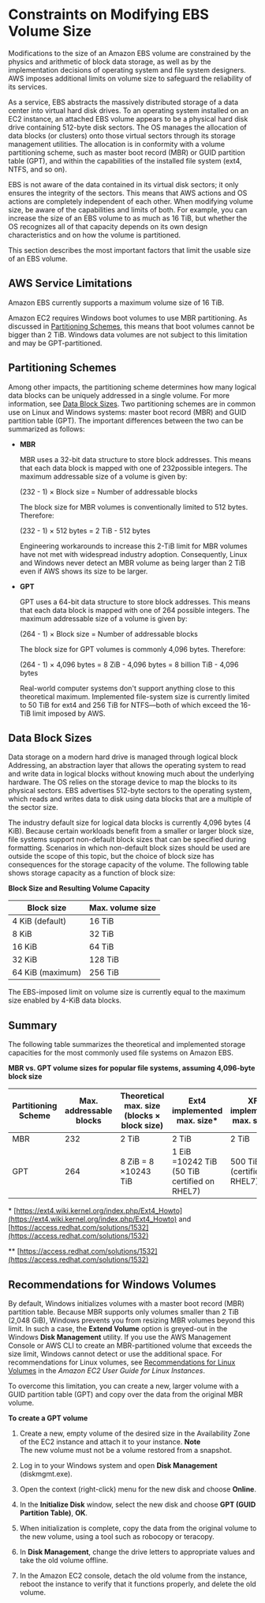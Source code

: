 # Constraints on Modifying EBS Volume Size<a name="volume_constraints"></a>

Modifications to the size of an Amazon EBS volume are constrained by the physics and arithmetic of block data storage, as well as by the implementation decisions of operating system and file system designers\. AWS imposes additional limits on volume size to safeguard the reliability of its services\. 

As a service, EBS abstracts the massively distributed storage of a data center into virtual hard disk drives\. To an operating system installed on an EC2 instance, an attached EBS volume appears to be a physical hard disk drive containing 512\-byte disk sectors\. The OS manages the allocation of data blocks \(or clusters\) onto those virtual sectors through its storage management utilities\. The allocation is in conformity with a volume partitioning scheme, such as master boot record \(MBR\) or GUID partition table \(GPT\), and within the capabilities of the installed file system \(ext4, NTFS, and so on\)\. 

EBS is not aware of the data contained in its virtual disk sectors; it only ensures the integrity of the sectors\. This means that AWS actions and OS actions are completely independent of each other\. When modifying volume size, be aware of the capabilities and limits of both\. For example, you can increase the size of an EBS volume to as much as 16 TiB, but whether the OS recognizes all of that capacity depends on its own design characteristics and on how the volume is partitioned\.

This section describes the most important factors that limit the usable size of an EBS volume\.

## AWS Service Limitations<a name="aws_limits"></a>

Amazon EBS currently supports a maximum volume size of 16 TiB\. 

Amazon EC2 requires Windows boot volumes to use MBR partitioning\. As discussed in [Partitioning Schemes](#partitioning), this means that boot volumes cannot be bigger than 2 TiB\. Windows data volumes are not subject to this limitation and may be GPT\-partitioned\. 

## Partitioning Schemes<a name="partitioning"></a>

Among other impacts, the partitioning scheme determines how many logical data blocks can be uniquely addressed in a single volume\. For more information, see [Data Block Sizes](#block_size)\. Two partitioning schemes are in common use on Linux and Windows systems: master boot record \(MBR\) and GUID partition table \(GPT\)\. The important differences between the two can be summarized as follows:

+ **MBR**

  MBR uses a 32\-bit data structure to store block addresses\. This means that each data block is mapped with one of 232possible integers\. The maximum addressable size of a volume is given by: 

  \(232 \- 1\) × Block size = Number of addressable blocks

  The block size for MBR volumes is conventionally limited to 512 bytes\. Therefore:

   \(232 \- 1\) × 512 bytes = 2 TiB \- 512 bytes

  Engineering workarounds to increase this 2\-TiB limit for MBR volumes have not met with widespread industry adoption\. Consequently, Linux and Windows never detect an MBR volume as being larger than 2 TiB even if AWS shows its size to be larger\. 

+ **GPT**

  GPT uses a 64\-bit data structure to store block addresses\. This means that each data block is mapped with one of 264 possible integers\. The maximum addressable size of a volume is given by:

  \(264 \- 1\) × Block size = Number of addressable blocks

   The block size for GPT volumes is commonly 4,096 bytes\. Therefore:

   \(264 \- 1\) × 4,096 bytes = 8 ZiB \- 4,096 bytes = 8 billion TiB \- 4,096 bytes

  Real\-world computer systems don't support anything close to this theoretical maximum\. Implemented file\-system size is currently limited to 50 TiB for ext4 and 256 TiB for NTFS—both of which exceed the 16\-TiB limit imposed by AWS\.

## Data Block Sizes<a name="block_size"></a>

Data storage on a modern hard drive is managed through logical block Addressing, an abstraction layer that allows the operating system to read and write data in logical blocks without knowing much about the underlying hardware\. The OS relies on the storage device to map the blocks to its physical sectors\. EBS advertises 512\-byte sectors to the operating system, which reads and writes data to disk using data blocks that are a multiple of the sector size\. 

The industry default size for logical data blocks is currently 4,096 bytes \(4 KiB\)\. Because certain workloads benefit from a smaller or larger block size, file systems support non\-default block sizes that can be specified during formatting\. Scenarios in which non\-default block sizes should be used are outside the scope of this topic, but the choice of block size has consequences for the storage capacity of the volume\. The following table shows storage capacity as a function of block size:


**Block Size and Resulting Volume Capacity**  

| Block size | Max\. volume size | 
| --- | --- | 
| 4 KiB \(default\) | 16 TiB | 
| 8 KiB | 32 TiB | 
| 16 KiB | 64 TiB | 
| 32 KiB | 128 TiB | 
| 64 KiB \(maximum\) | 256 TiB | 

The EBS\-imposed limit on volume size is currently equal to the maximum size enabled by 4\-KiB data blocks\.

## Summary<a name="summary"></a>

The following table summarizes the theoretical and implemented storage capacities for the most commonly used file systems on Amazon EBS\. 


**MBR vs\. GPT volume sizes for popular file systems, assuming 4,096\-byte block size**  

| Partitioning Scheme | Max\. addressable blocks  | Theoretical max\. size \(blocks × block size\) | Ext4 implemented max\. size\* | XFS implemented max\. size\*\* | NTFS implemented max\. size | Max\. supported by EBS | 
| --- | --- | --- | --- | --- | --- | --- | 
| MBR | 232 | 2 TiB | 2 TiB | 2 TiB | 2 TiB | 2 TiB | 
| GPT | 264 | 8 ZiB = 8 ×10243 TiB | 1 EiB =10242 TiB \(50 TiB certified on RHEL7\) |  500 TiB \(certified on RHEL7\)  | 256 TiB | 16 TiB | 

\* [https://ext4.wiki.kernel.org/index.php/Ext4_Howto](https://ext4.wiki.kernel.org/index.php/Ext4_Howto) and [https://access.redhat.com/solutions/1532](https://access.redhat.com/solutions/1532)

\*\* [https://access.redhat.com/solutions/1532](https://access.redhat.com/solutions/1532)

## Recommendations for Windows Volumes<a name="window-volumes"></a>

By default, Windows initializes volumes with a master boot record \(MBR\) partition table\. Because MBR supports only volumes smaller than 2 TiB \(2,048 GiB\), Windows prevents you from resizing MBR volumes beyond this limit\. In such a case, the **Extend Volume** option is greyed\-out in the Windows **Disk Management** utility\. If you use the AWS Management Console or AWS CLI to create an MBR\-partitioned volume that exceeds the size limit, Windows cannot detect or use the additional space\. For recommendations for Linux volumes, see [Recommendations for Linux Volumes](http://docs.aws.amazon.com/AWSEC2/latest/UserGuide/volume_constraints.html) in the *Amazon EC2 User Guide for Linux Instances*\.

To overcome this limitation, you can create a new, larger volume with a GUID partition table \(GPT\) and copy over the data from the original MBR volume\. 

**To create a GPT volume**

1. Create a new, empty volume of the desired size in the Availability Zone of the EC2 instance and attach it to your instance\. 
**Note**  
The new volume must not be a volume restored from a snapshot\.

1. Log in to your Windows system and open **Disk Management** \(diskmgmt\.exe\)\. 

1. Open the context \(right\-click\) menu for the new disk and choose **Online**\.

1. In the **Initialize Disk** window, select the new disk and choose **GPT \(GUID Partition Table\)**, **OK**\.

1. When initialization is complete, copy the data from the original volume to the new volume, using a tool such as robocopy or teracopy\.

1. In **Disk Management**, change the drive letters to appropriate values and take the old volume offline\.

1. In the Amazon EC2 console, detach the old volume from the instance, reboot the instance to verify that it functions properly, and delete the old volume\.